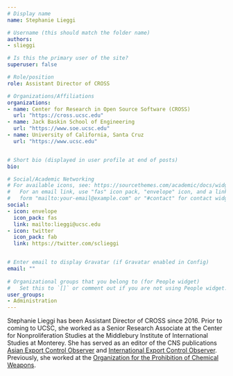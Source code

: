 ```yaml
---
# Display name
name: Stephanie Lieggi

# Username (this should match the folder name)
authors:
- slieggi

# Is this the primary user of the site?
superuser: false

# Role/position
role: Assistant Director of CROSS

# Organizations/Affiliations
organizations:
- name: Center for Research in Open Source Software (CROSS)
  url: "https://cross.ucsc.edu"
- name: Jack Baskin School of Engineering
  url: "https://www.soe.ucsc.edu"
- name: University of California, Santa Cruz
  url: "https://www.ucsc.edu"


# Short bio (displayed in user profile at end of posts)
bio: 

# Social/Academic Networking
# For available icons, see: https://sourcethemes.com/academic/docs/widgets/#icons
#   For an email link, use "fas" icon pack, "envelope" icon, and a link in the
#   form "mailto:your-email@example.com" or "#contact" for contact widget.
social:
- icon: envelope
  icon_pack: fas
  link: mailto:lieggi@ucsc.edu
- icon: twitter
  icon_pack: fab
  link: https://twitter.com/sclieggi


# Enter email to display Gravatar (if Gravatar enabled in Config)
email: ""
  
# Organizational groups that you belong to (for People widget)
#   Set this to `[]` or comment out if you are not using People widget.  
user_groups:
- Administration
---
```

Stephanie Lieggi has been Assistant Director of CROSS since 2016. Prior to coming to UCSC, she worked as a Senior Research Associate at the Center for Nonproliferation Studies at the Middlebury Institute of International Studies at Monterey. She has served as an editor of the CNS publications [Asian Export Control Observer](http://cns.miis.edu/pubs/observer/asian/) and [International Export Control Observer](http://cns.miis.edu/pubs/observer/). Previously, she worked at the [Organization for the Prohibition of Chemical Weapons](https://www.opcw.org/).
